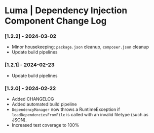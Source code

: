 # Luma | Dependency Injection Component Change Log

### [1.2.2] - 2024-03-02
- Minor housekeeping; `package.json` cleanup, `composer.json` cleanup
- Update build pipelines

### [1.2.1] - 2024-02-23
- Update build pipelines

### [1.2.0] - 2024-02-22
- Added CHANGELOG
- Added automated build pipeline
- `DependencyManager` now throws a RuntimeException if `loadDependenciesFromFile` is called with an invalid filetype (such as JSON).
- Increased test coverage to 100%